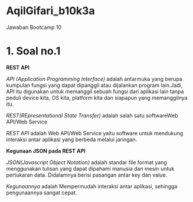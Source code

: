 # AqilGifari_b10k3a
Jawaban Bootcamp 10

# 1. Soal no.1
**REST API**

*API (Application Programming Interface)* adalah  antarmuka yang berupa kumpulan fungsi yang dapat dipanggil atau dijalankan program lain.Jadi, API itu digunakan untuk memanggil sebuah fungsi dari aplikasi lain tanpa peduli device kita, OS kita, platform kita dan siapapun yang memanggilnya itu.

*REST(REpresentational State Transfer)* adalah salah satu softwareWeb API/Web Service

*REST API* adalah Web API/Web Service yaitu software untuk mendukung interaksi antar aplikasi yang berbeda melalui jaringan.

**Kegunaan JSON pada REST API**

*JSON(Javascript Object Notation)* adalah standar file format yang menggunakan tulisan yang dapat dipahami manusia dan mesin untuk pertukaran data. Didalamnya berisi pasangan antar key dan value.

*Kegunaannya* adalah Mempermudah interaksi antar aplikasi, sehingga pengunaannya sangat cepat.

